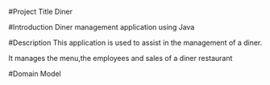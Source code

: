 #Project Title
Diner

#Introduction
Diner management application using Java

#Description
This application is used to assist in the management of a diner.

It manages the menu,the employees and sales of a diner restaurant

#Domain Model
